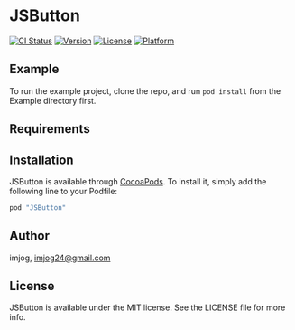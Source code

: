 # JSButton

[![CI Status](http://img.shields.io/travis/imjog/JSButton.svg?style=flat)](https://travis-ci.org/imjog/JSButton)
[![Version](https://img.shields.io/cocoapods/v/JSButton.svg?style=flat)](http://cocoapods.org/pods/JSButton)
[![License](https://img.shields.io/cocoapods/l/JSButton.svg?style=flat)](http://cocoapods.org/pods/JSButton)
[![Platform](https://img.shields.io/cocoapods/p/JSButton.svg?style=flat)](http://cocoapods.org/pods/JSButton)

## Example

To run the example project, clone the repo, and run `pod install` from the Example directory first.

## Requirements

## Installation

JSButton is available through [CocoaPods](http://cocoapods.org). To install
it, simply add the following line to your Podfile:

```ruby
pod "JSButton"
```

## Author

imjog, imjog24@gmail.com

## License

JSButton is available under the MIT license. See the LICENSE file for more info.
